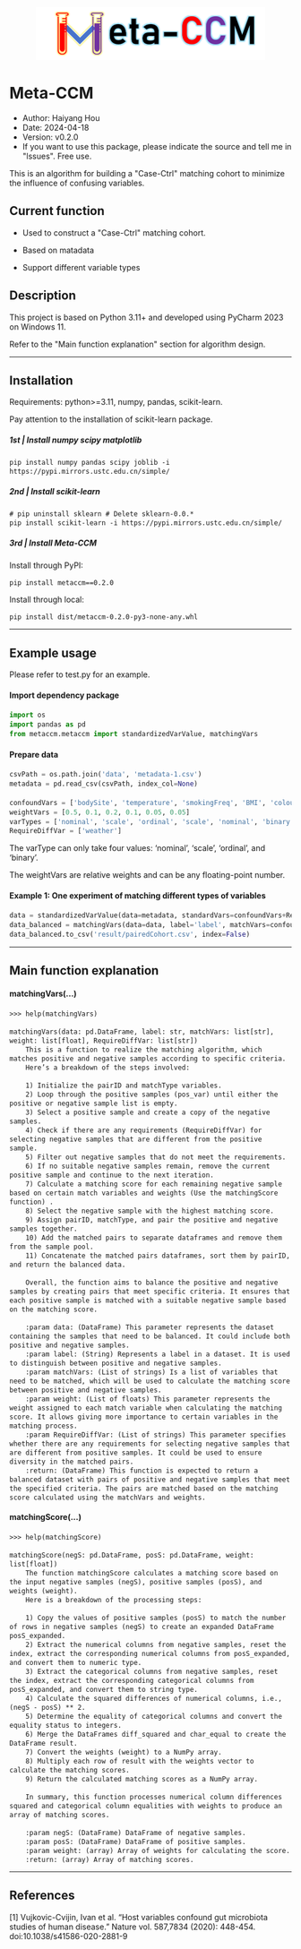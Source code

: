 
<div align=center><img width="410.5" height="94" src="docs/logo.png"/></div>


# Meta-CCM


- Author: Haiyang Hou
- Date: 2024-04-18
- Version: v0.2.0
- If you want to use this package, please indicate the source and tell me in "lssues". Free use.

This is an algorithm for building a "Case-Ctrl" matching cohort to minimize the influence of confusing variables.

## Current function

* Used to construct a "Case-Ctrl" matching cohort.

* Based on matadata

* Support different variable types


## Description

This project is based on Python 3.11+ and developed using PyCharm 2023 on Windows 11.

Refer to the "Main function explanation" section for algorithm design.

-------------

## Installation
Requirements: python>=3.11, numpy, pandas, scikit-learn.

Pay attention to the installation of scikit-learn package.

##### 1st | Install numpy scipy matplotlib
```commandline
pip install numpy pandas scipy joblib -i https://pypi.mirrors.ustc.edu.cn/simple/
```

##### 2nd | Install scikit-learn
```commandline
# pip uninstall sklearn # Delete sklearn-0.0.*
pip install scikit-learn -i https://pypi.mirrors.ustc.edu.cn/simple/
```

##### 3rd | Install Meta-CCM

Install through PyPI:
```commandline
pip install metaccm==0.2.0
```
Install through local:
```commandline
pip install dist/metaccm-0.2.0-py3-none-any.whl
```

-------------

## Example usage

Please refer to test.py for an example.

#### Import dependency package
```python
import os
import pandas as pd
from metaccm.metaccm import standardizedVarValue, matchingVars
```
#### Prepare data
```python
csvPath = os.path.join('data', 'metadata-1.csv')
metadata = pd.read_csv(csvPath, index_col=None)

confoundVars = ['bodySite', 'temperature', 'smokingFreq', 'BMI', 'colour', 'gender']
weightVars = [0.5, 0.1, 0.2, 0.1, 0.05, 0.05]
varTypes = ['nominal', 'scale', 'ordinal', 'scale', 'nominal', 'binary']
RequireDiffVar = ['weather']
```

The varType can only take four values: ‘nominal’, ‘scale’, ‘ordinal’, and ‘binary’.

The weightVars are relative weights and can be any floating-point number.

#### Example 1: One experiment of matching different types of variables
```python
data = standardizedVarValue(data=metadata, standardVars=confoundVars+RequireDiffVar, varType=varTypes+['nominal'])
data_balanced = matchingVars(data=data, label='label', matchVars=confoundVars, weight=weightVars, RequireDiffVar=RequireDiffVar)
data_balanced.to_csv('result/pairedCohort.csv', index=False)
```

-------------

## Main function explanation

#### matchingVars(...)
```text
>>> help(matchingVars)

matchingVars(data: pd.DataFrame, label: str, matchVars: list[str], weight: list[float], RequireDiffVar: list[str])
    This is a function to realize the matching algorithm, which matches positive and negative samples according to specific criteria.
    Here’s a breakdown of the steps involved:
    
    1) Initialize the pairID and matchType variables.
    2) Loop through the positive samples (pos_var) until either the positive or negative sample list is empty.
    3) Select a positive sample and create a copy of the negative samples.
    4) Check if there are any requirements (RequireDiffVar) for selecting negative samples that are different from the positive sample.
    5) Filter out negative samples that do not meet the requirements.
    6) If no suitable negative samples remain, remove the current positive sample and continue to the next iteration.
    7) Calculate a matching score for each remaining negative sample based on certain match variables and weights (Use the matchingScore function) .
    8) Select the negative sample with the highest matching score.
    9) Assign pairID, matchType, and pair the positive and negative samples together.
    10) Add the matched pairs to separate dataframes and remove them from the sample pool.
    11) Concatenate the matched pairs dataframes, sort them by pairID, and return the balanced data.
    
    Overall, the function aims to balance the positive and negative samples by creating pairs that meet specific criteria. It ensures that each positive sample is matched with a suitable negative sample based on the matching score.
    
    :param data: (DataFrame) This parameter represents the dataset containing the samples that need to be balanced. It could include both positive and negative samples.
    :param label: (String) Represents a label in a dataset. It is used to distinguish between positive and negative samples.
    :param matchVars: (List of strings) Is a list of variables that need to be matched, which will be used to calculate the matching score between positive and negative samples.
    :param weight: (List of floats) This parameter represents the weight assigned to each match variable when calculating the matching score. It allows giving more importance to certain variables in the matching process.
    :param RequireDiffVar: (List of strings) This parameter specifies whether there are any requirements for selecting negative samples that are different from positive samples. It could be used to ensure diversity in the matched pairs.
    :return: (DataFrame) This function is expected to return a balanced dataset with pairs of positive and negative samples that meet the specified criteria. The pairs are matched based on the matching score calculated using the matchVars and weights.

```


#### matchingScore(...)
```text
>>> help(matchingScore)

matchingScore(negS: pd.DataFrame, posS: pd.DataFrame, weight: list[float])
    The function matchingScore calculates a matching score based on the input negative samples (negS), positive samples (posS), and weights (weight).
    Here is a breakdown of the processing steps:
    
    1) Copy the values of positive samples (posS) to match the number of rows in negative samples (negS) to create an expanded DataFrame posS_expanded.
    2) Extract the numerical columns from negative samples, reset the index, extract the corresponding numerical columns from posS_expanded, and convert them to numeric type.
    3) Extract the categorical columns from negative samples, reset the index, extract the corresponding categorical columns from posS_expanded, and convert them to string type.
    4) Calculate the squared differences of numerical columns, i.e., (negS - posS) ** 2.
    5) Determine the equality of categorical columns and convert the equality status to integers.
    6) Merge the DataFrames diff_squared and char_equal to create the DataFrame result.
    7) Convert the weights (weight) to a NumPy array.
    8) Multiply each row of result with the weights vector to calculate the matching scores.
    9) Return the calculated matching scores as a NumPy array.
    
    In summary, this function processes numerical column differences squared and categorical column equalities with weights to produce an array of matching scores.
    
    :param negS: (DataFrame) DataFrame of negative samples.
    :param posS: (DataFrame) DataFrame of positive samples.
    :param weight: (array) Array of weights for calculating the score.
    :return: (array) Array of matching scores.
```

-------------

## References
[1] Vujkovic-Cvijin, Ivan et al. “Host variables confound gut microbiota studies of human disease.” Nature vol. 587,7834 (2020): 448-454. doi:10.1038/s41586-020-2881-9

